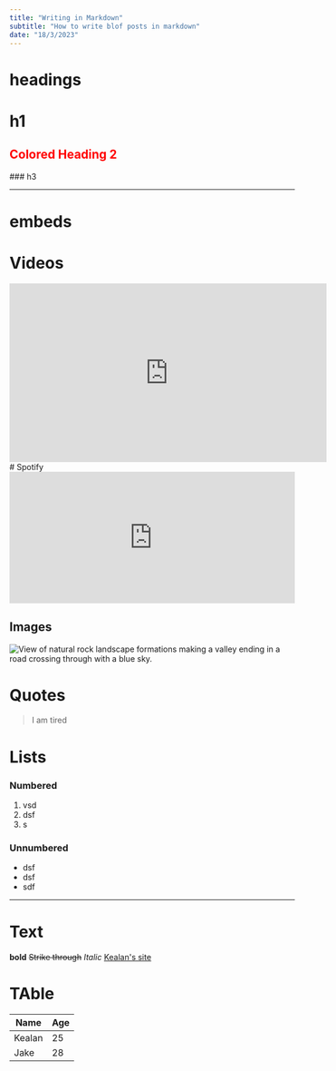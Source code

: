 ```yaml
---
title: "Writing in Markdown"
subtitle: "How to write blof posts in markdown"
date: "18/3/2023"
---
```


# headings
# h1
<h2 style="color:red"> Colored Heading 2</h2>
### h3


<hr/>


# embeds

# Videos
<iframe width="560" height="315" src="https://www.youtube.com/embed/CVz4fnHnmIg" title="YouTube video player" frameborder="0" allow="accelerometer; autoplay; clipboard-write; encrypted-media; gyroscope; picture-in-picture; web-share" allowfullscreen></iframe>
# Spotify
<iframe src="https://open.spotify.com/embed-podcast/episode/1zYjJnRFiRi4CTvhlHOiyS" width="100%" height="232" frameborder="0" allowtransparency="true" allow="encrypted-media"></iframe>

## Images
![View of natural rock landscape formations making a valley ending in a road crossing through with a blue sky.](https://images.unsplash.com/photo-1660866838784-6c5158c0f979?ixlib=rb-1.2.1&ixid=MnwxMjA3fDB8MHxwaG90by1wYWdlfHx8fGVufDB8fHx8&auto=format&fit=crop&w=387&q=80)
# Quotes
> I am tired


# Lists
### Numbered
1. vsd
2. dsf
3. s

### Unnumbered
* dsf
* dsf
* sdf
--- 
# Text
**bold** 
~~Strike through~~
*Italic*
[Kealan's site](https://www.kealanparr.com)


# TAble

| Name   | Age |
| ------ | --- |
| Kealan | 25  |
| Jake   | 28  |
